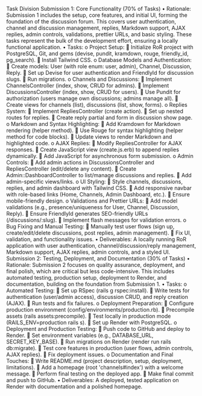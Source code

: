 Task Division
Submission 1: Core Functionality (70% of Tasks)
•	Rationale: Submission 1 includes the setup, core features, and initial UI, forming the foundation of the discussion forum. This covers user authentication, channel and discussion management, replies, Markdown support, AJAX replies, admin controls, validations, prettier URLs, and basic styling. These tasks represent the bulk of the development effort, ensuring a locally functional application.
•	Tasks: 
o	Project Setup: 
	Initialize RoR project with PostgreSQL, Git, and gems (devise, pundit, kramdown, rouge, friendly_id, pg_search).
	Install Tailwind CSS.
o	Database Models and Authentication: 
	Create models: User (with role enum: user, admin), Channel, Discussion, Reply.
	Set up Devise for user authentication and FriendlyId for discussion slugs.
	Run migrations.
o	Channels and Discussions: 
	Implement ChannelsController (index, show, CRUD for admins).
	Implement DiscussionsController (index, show, CRUD for users).
	Use Pundit for authorization (users manage own discussions; admins manage all).
	Create views for channels (list), discussions (list, show, forms).
o	Replies System: 
	Implement RepliesController (create action).
	Set up nested routes for replies.
	Create reply partial and form in discussion show page.
o	Markdown and Syntax Highlighting: 
	Add Kramdown for Markdown rendering (helper method).
	Use Rouge for syntax highlighting (helper method for code blocks).
	Update views to render Markdown and highlighted code.
o	AJAX Replies: 
	Modify RepliesController for AJAX responses.
	Create JavaScript view (create.js.erb) to append replies dynamically.
	Add JavaScript for asynchronous form submission.
o	Admin Controls: 
	Add admin actions in DiscussionsController and RepliesController (edit/delete any content).
	Create Admin::DashboardController to list/manage discussions and replies.
	Add admin-specific views/links.
o	UI Styling: 
	Style channels, discussions, replies, and admin dashboard with Tailwind CSS.
	Add responsive navbar with role-based links (Home, Channels, Admin Dashboard, etc.).
	Ensure mobile-friendly design.
o	Validations and Prettier URLs: 
	Add model validations (e.g., presence/uniqueness for User, Channel, Discussion, Reply).
	Ensure FriendlyId generates SEO-friendly URLs (/discussions/:slug).
	Implement flash messages for validation errors.
o	Bug Fixing and Manual Testing: 
	Manually test user flows (sign up, create/edit/delete discussions, post replies, admin management).
	Fix UI, validation, and functionality issues.
•	Deliverables: A locally running RoR application with user authentication, channel/discussion/reply management, Markdown support, AJAX replies, admin controls, and a styled UI.
Submission 2: Testing, Deployment, and Documentation (30% of Tasks)
•	Rationale: Submission 2 focuses on quality assurance, deployment, and final polish, which are critical but less code-intensive. This includes automated testing, production setup, deployment to Render, and documentation, building on the foundation from Submission 1.
•	Tasks: 
o	Automated Testing: 
	Set up RSpec (rails g rspec:install).
	Write tests for authentication (user/admin access), discussion CRUD, and reply creation (AJAX).
	Run tests and fix failures.
o	Deployment Preparation: 
	Configure production environment (config/environments/production.rb).
	Precompile assets (rails assets:precompile).
	Test locally in production mode (RAILS_ENV=production rails s).
	Set up Render with PostgreSQL.
o	Deployment and Production Testing: 
	Push code to GitHub and deploy to Render.
	Set environment variables (e.g., DATABASE_URL, SECRET_KEY_BASE).
	Run migrations on Render (render run rails db:migrate).
	Test core features in production (user flows, admin controls, AJAX replies).
	Fix deployment issues.
o	Documentation and Final Touches: 
	Write README.md (project description, setup, deployment, limitations).
	Add a homepage (root 'channels#index') with a welcome message.
	Perform final testing on the deployed app.
	Make final commit and push to GitHub.
•	Deliverables: A deployed, tested application on Render with documentation and a polished homepage.

